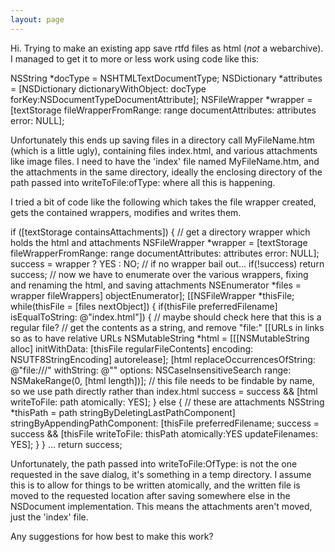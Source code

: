 ```yaml
---
layout: page
---
```




Hi. Trying to make an existing app save rtfd files as html (*not* a webarchive). I managed to get it to more or less work using code like this:

    
NSString *docType = NSHTMLTextDocumentType;
NSDictionary *attributes = [NSDictionary dictionaryWithObject: docType forKey:NSDocumentTypeDocumentAttribute];
NSFileWrapper *wrapper = [textStorage fileWrapperFromRange: range documentAttributes: attributes error: NULL];


Unfortunately this ends up saving files in a directory call M<nowiki/>yFileName.htm (which is a little ugly), containing files index.html, and various attachments like image files. I need to have the 'index' file named M<nowiki/>yFileName.htm, and the attachments in the same directory, ideally the enclosing directory of the path passed into writeToFile:ofType: where all this is happening.

I tried a bit of code like the following which takes the file wrapper created, gets the contained wrappers, modifies and writes them. 

    
if ([textStorage containsAttachments]) {
	// get a directory wrapper which holds the html and attachments
	NSFileWrapper *wrapper = [textStorage fileWrapperFromRange: range documentAttributes: attributes error: NULL];
	success = wrapper ? YES : NO;
	// if no wrapper bail out...
	if(!success) return success;
	// now we have to enumerate over the various wrappers, fixing and renaming the html, and saving attachments
	NSEnumerator *files = wrapper fileWrappers] objectEnumerator];
	[[NSFileWrapper *thisFile;		
	while(thisFile = [files nextObject]) {
		if(thisFile preferredFilename] isEqualToString: @"index.html"]) {
			// maybe should check here that this is a regular file?
			// get the contents as a string, and remove "file:" [[URLs in links so as to have relative URLs
			NSMutableString *html = [[[NSMutableString alloc] initWithData: [thisFile regularFileContents] encoding: NSUTF8StringEncoding] autorelease];
			[html replaceOccurrencesOfString: @"file:///" withString: @"" options: NSCaseInsensitiveSearch range: NSMakeRange(0, [html length])];
			// this file needs to be findable by name, so we use path directly rather than index.html
			success = success && [html writeToFile: path atomically: YES];
		} else {
			// these are attachments
			NSString *thisPath = path stringByDeletingLastPathComponent] stringByAppendingPathComponent: [thisFile preferredFilename;
			success = success && [thisFile writeToFile: thisPath atomically:YES updateFilenames: YES];
		}
	}
... return success;


Unfortunately, the path passed into w<nowiki/>riteToFile:OfType: is not the one requested in the save dialog, it's something in a temp directory. I assume this is to allow for things to be written atomically, and the written file is moved to the requested location after saving somewhere else in the NSDocument implementation. This means the attachments aren't moved, just the 'index' file.

Any suggestions for how best to make this work?
